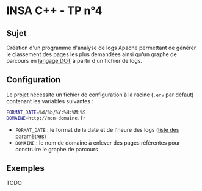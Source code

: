 # INSA C++ - TP n°4

## Sujet

Création d'un programme d'analyse de logs Apache permettant de générer le classement
des pages les plus demandées ainsi qu'un graphe de parcours en
[langage DOT](https://fr.wikipedia.org/wiki/DOT_(langage)) à partir d'un fichier de logs. 

## Configuration

Le projet nécessite un fichier de configuration à la racine (`.env` par défaut) contenant
les variables suivantes :

```bash
FORMAT_DATE=%d/%b/%Y:%H:%M:%S
DOMAINE=http://mon-domaine.fr
```

* `FORMAT_DATE` : le format de la date et de l'heure des logs
([liste des paramètres](https://en.cppreference.com/w/cpp/io/manip/get_time#Parameters))
* `DOMAINE` : le nom de domaine à enlever des pages référentes pour construire
le graphe de parcours

## Exemples

TODO
